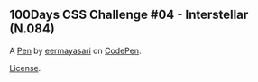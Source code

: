 100Days CSS Challenge #04 - Interstellar (N.084)
------------------------------------------------


A [Pen](https://codepen.io/eermayasari/pen/MZJPJQ) by [eermayasari](https://codepen.io/eermayasari) on [CodePen](https://codepen.io).

[License](https://codepen.io/eermayasari/pen/MZJPJQ/license).